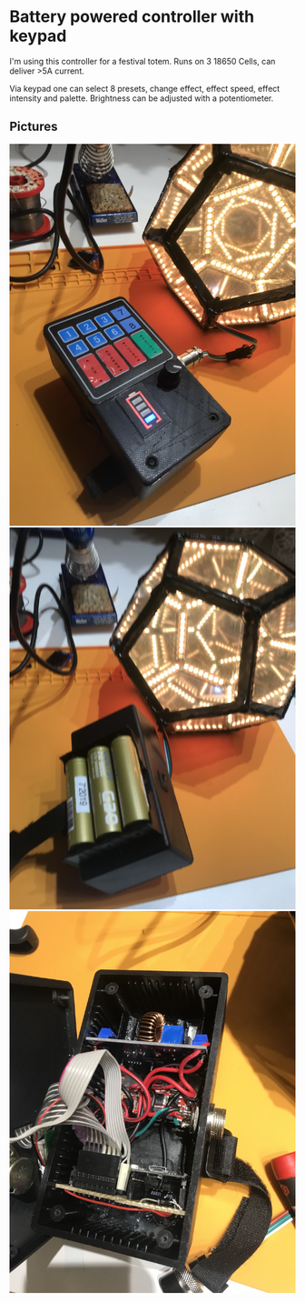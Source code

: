 # Battery powered controller with keypad

I'm using this controller for a festival totem. Runs on 3 18650 Cells, can deliver &gt;5A current.

Via keypad one can select 8 presets, change effect, effect speed, effect intensity and palette. Brightness can be adjusted with a potentiometer.

## Pictures

![bat-key-ctrl-1](../.gitbook/assets/bat-key-ctrl-1.jpg) ![bat-key-ctrl-2](../.gitbook/assets/bat-key-ctrl-2.jpg) ![bat-key-ctrl-3](../.gitbook/assets/bat-key-ctrl-3.jpg)


